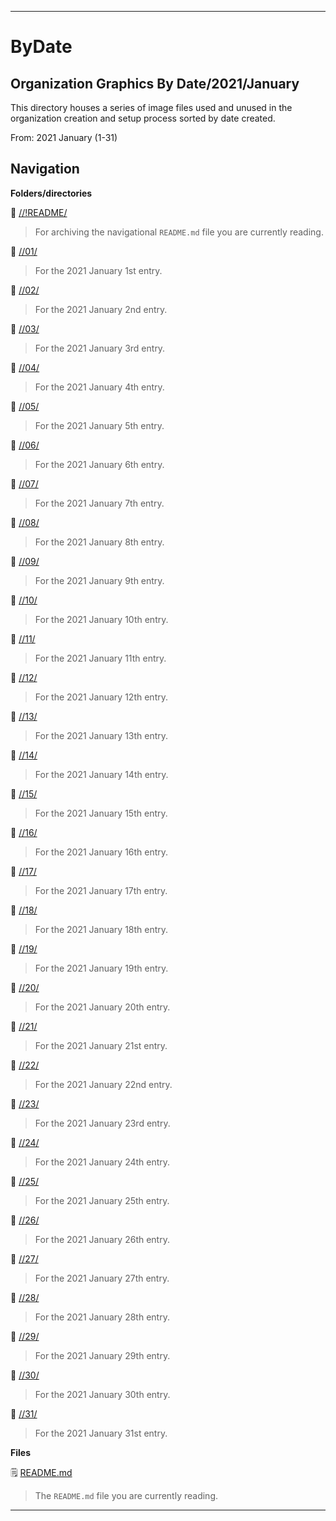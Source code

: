 
***

# ByDate

## Organization Graphics By Date/2021/January

This directory houses a series of image files used and unused in the organization creation and setup process sorted by date created.

From: 2021 January (1-31)

## Navigation

**Folders/directories**

📁 [//!README/](/OrganizationGraphics/!README/)

> For archiving the navigational `README.md` file you are currently reading.

📁 [//01/](/OrganizationGraphics/ByDate/2021/January/01/)

> For the 2021 January 1st entry.

📁 [//02/](/OrganizationGraphics/ByDate/2021/January/02/)

> For the 2021 January 2nd entry.

📁 [//03/](/OrganizationGraphics/ByDate/2021/January/03/)

> For the 2021 January 3rd entry.

📁 [//04/](/OrganizationGraphics/ByDate/2021/January/04/)

> For the 2021 January 4th entry.

📁 [//05/](/OrganizationGraphics/ByDate/2021/January/05/)

> For the 2021 January 5th entry.

📁 [//06/](/OrganizationGraphics/ByDate/2021/January/06/)

> For the 2021 January 6th entry.

📁 [//07/](/OrganizationGraphics/ByDate/2021/January/07/)

> For the 2021 January 7th entry.

📁 [//08/](/OrganizationGraphics/ByDate/2021/January/08/)

> For the 2021 January 8th entry.

📁 [//09/](/OrganizationGraphics/ByDate/2021/January/09/)

> For the 2021 January 9th entry.

📁 [//10/](/OrganizationGraphics/ByDate/2021/January/10/)

> For the 2021 January 10th entry.

📁 [//11/](/OrganizationGraphics/ByDate/2021/January/11/)

> For the 2021 January 11th entry.

📁 [//12/](/OrganizationGraphics/ByDate/2021/January/12/)

> For the 2021 January 12th entry.

📁 [//13/](/OrganizationGraphics/ByDate/2021/January/13/)

> For the 2021 January 13th entry.

📁 [//14/](/OrganizationGraphics/ByDate/2021/January/14/)

> For the 2021 January 14th entry.

📁 [//15/](/OrganizationGraphics/ByDate/2021/January/15/)

> For the 2021 January 15th entry.

📁 [//16/](/OrganizationGraphics/ByDate/2021/January/16/)

> For the 2021 January 16th entry.

📁 [//17/](/OrganizationGraphics/ByDate/2021/January/17/)

> For the 2021 January 17th entry.

📁 [//18/](/OrganizationGraphics/ByDate/2021/January/18/)

> For the 2021 January 18th entry.

📁 [//19/](/OrganizationGraphics/ByDate/2021/January/19/)

> For the 2021 January 19th entry.

📁 [//20/](/OrganizationGraphics/ByDate/2021/January/20/)

> For the 2021 January 20th entry.

📁 [//21/](/OrganizationGraphics/ByDate/2021/January/21/)

> For the 2021 January 21st entry.

📁 [//22/](/OrganizationGraphics/ByDate/2021/January/22/)

> For the 2021 January 22nd entry.

📁 [//23/](/OrganizationGraphics/ByDate/2021/January/23/)

> For the 2021 January 23rd entry.

📁 [//24/](/OrganizationGraphics/ByDate/2021/January/24/)

> For the 2021 January 24th entry.

📁 [//25/](/OrganizationGraphics/ByDate/2021/January/25/)

> For the 2021 January 25th entry.

📁 [//26/](/OrganizationGraphics/ByDate/2021/January/26/)

> For the 2021 January 26th entry.

📁 [//27/](/OrganizationGraphics/ByDate/2021/January/27/)

> For the 2021 January 27th entry.

📁 [//28/](/OrganizationGraphics/ByDate/2021/January/28/)

> For the 2021 January 28th entry.

📁 [//29/](/OrganizationGraphics/ByDate/2021/January/29/)

> For the 2021 January 29th entry.

📁 [//30/](/OrganizationGraphics/ByDate/2021/January/30/)

> For the 2021 January 30th entry.

📁 [//31/](/OrganizationGraphics/ByDate/2021/January/31/)

> For the 2021 January 31st entry.

**Files**

🗒️ [README.md](/OrganizationGraphics/ByDate/2021/January/README.md)

> The `README.md` file you are currently reading.

***

